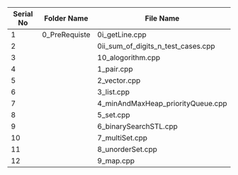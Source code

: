 | Serial No | Folder Name                    | File Name                                    |
|-----------|--------------------------------|----------------------------------------------|
| 1         | 0_PreRequiste                  | 0i_getLine.cpp                                |
| 2         |                                | 0ii_sum_of_digits_n_test_cases.cpp            |
| 3         |                                | 10_alogorithm.cpp                             |
| 4         |                                | 1_pair.cpp                                    |
| 5         |                                | 2_vector.cpp                                  |
| 6         |                                | 3_list.cpp                                    |
| 7         |                                | 4_minAndMaxHeap_priorityQueue.cpp             |
| 8         |                                | 5_set.cpp                                     |
| 9         |                                | 6_binarySearchSTL.cpp                         |
| 10        |                                | 7_multiSet.cpp                                |
| 11        |                                | 8_unorderSet.cpp                              |
| 12        |                                | 9_map.cpp                                     |